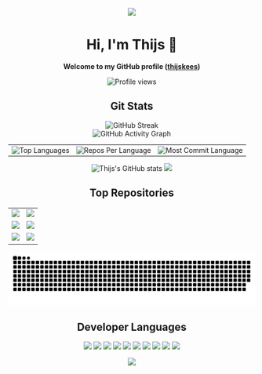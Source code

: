 <p align="center">
  <img src="https://capsule-render.vercel.app/api?type=waving&color=gradient&height=100&width=300&section=header"/>
</p>

<h1 align="center">Hi, I'm Thijs 👋</h1>
<p align="center">
  <b>Welcome to my GitHub profile (<a href="https://github.com/thijskees">thijskees</a>)</b>
</p>

<p align="center">
  <img src="https://komarev.com/ghpvc/?username=thijskees&color=blue&style=flat-square&label=Profile+Views" alt="Profile views" width="200" height="35">
</p>

<h2 align="center">Git Stats</h2>
<div align="center">
<picture>
  <source media="(prefers-color-scheme: dark)" srcset="https://nirzak-streak-stats.vercel.app?user=thijskees&theme=dark&hide_border=true&background=00000000&ring=1E90FF&fire=1E90FF" />
  <img src="https://nirzak-streak-stats.vercel.app?user=thijskees&theme=dark&hide_border=true&background=00000000&ring=1E90FF&fire=1E90FF" alt="GitHub Streak" />
</picture>
  <br>
<img src="https://github-readme-activity-graph.vercel.app/graph?username=thijskees&custom_title=Thijs's%20GitHub%20Activity%20Graph&hide_border=true&border_radius=15&bg_color=00000000&color=1E90FF&line=1E90FF&point=1E90FF&area_color=00000000&title_color=1E90FF&area=true" alt="GitHub Activity Graph" />

  <br>
  <table>
    <tr>
      <td>
        <img src="https://github-readme-stats.vercel.app/api/top-langs/?username=thijskees&hide=html&hide_border=true&layout=compact&langs_count=8&theme=github-dark&bg_color=00000000" alt="Top Languages">
      </td>
      <td>
        <img src="https://github-profile-summary-cards.vercel.app/api/cards/repos-per-language?username=thijskees&theme=github_dark&hide_border=true&bg_color=00000000" alt="Repos Per Language">
      </td>
      <td>
        <img src="https://github-profile-summary-cards.vercel.app/api/cards/most-commit-language?username=thijskees&theme=github_dark&hide_border=true&bg_color=00000000" alt="Most Commit Language">
      </td>
    </tr>
  </table>
  <img src="https://github-readme-stats.vercel.app/api?username=thijskees&hide_border=true&border_radius=15&show_icons=true&theme=github-dark&bg_color=00000000" alt="Thijs's GitHub stats">
  <img src="https://github-profile-summary-cards.vercel.app/api/cards/profile-details?username=thijskees&theme=github_dark&hide_border=true&bg_color=00000000">
</div>

<h2 align="center">Top Repositories</h2>
<div align="center">
  <table>
    <tr>
      <td>
        <a href="https://github.com/thijskees/fast-gemini-nano">
          <img src="https://github-readme-stats.vercel.app/api/pin/?username=thijskees&repo=fast-gemini-nano&theme=github-dark&hide_border=true&border_radius=15&bg_color=00000000" />
        </a>
      </td>
      <td>
        <a href="https://github.com/thijskees/Weather-3d-ai-app">
          <img src="https://github-readme-stats.vercel.app/api/pin/?username=thijskees&repo=Weather-3d-ai-app&theme=github-dark&hide_border=true&border_radius=15&bg_color=00000000" />
        </a>
      </td>
    </tr>
    <tr>
      <td>
        <a href="https://github.com/thijskees/moviedjangoai">
          <img src="https://github-readme-stats.vercel.app/api/pin/?username=thijskees&repo=moviedjangoai&theme=github-dark&hide_border=true&border_radius=15&bg_color=00000000" />
        </a>
      </td>
      <td>
        <a href="https://github.com/thijskees/speech-to-text">
          <img src="https://github-readme-stats.vercel.app/api/pin/?username=thijskees&repo=speech-to-text&theme=github-dark&hide_border=true&border_radius=15&bg_color=00000000" />
        </a>
      </td>
    </tr>
    <tr>
      <td>
        <a href="https://github.com/thijskees/SmolLM">
          <img src="https://github-readme-stats.vercel.app/api/pin/?username=thijskees&repo=SmolLM&theme=github-dark&hide_border=true&border_radius=15&bg_color=00000000" />
        </a>
      </td>
      <td>
        <a href="https://github.com/thijskees/Llama-3.2_running_locally">
          <img src="https://github-readme-stats.vercel.app/api/pin/?username=thijskees&repo=Llama-3.2_running_locally&theme=github-dark&hide_border=true&border_radius=15&bg_color=00000000" />
        </a>
      </td>
    </tr>
  </table>
</div>
<picture>
  <source media="(prefers-color-scheme: dark)" srcset="https://raw.githubusercontent.com/platane/platane/output/github-contribution-grid-snake-dark.svg">
  <source media="(prefers-color-scheme: light)" srcset="https://raw.githubusercontent.com/platane/platane/output/github-contribution-grid-snake.svg">
  <img alt="github contribution grid snake animation" src="https://raw.githubusercontent.com/platane/platane/output/github-contribution-grid-snake.svg">
</picture>
<h2 align="center">Developer Languages</h2>
<p align="center">
  <img src="https://img.shields.io/badge/html5-%23E34F26.svg?style=for-the-badge&logo=html5&logoColor=white"/>
  <img src="https://img.shields.io/badge/javascript-%23323330.svg?style=for-the-badge&logo=javascript&logoColor=%23F7DF1E"/>
  <img src="https://img.shields.io/badge/lua-%232C2D72.svg?style=for-the-badge&logo=lua&logoColor=white"/>
  <img src="https://img.shields.io/badge/php-%23777BB4.svg?style=for-the-badge&logo=php&logoColor=white"/>
  <img src="https://img.shields.io/badge/python-3670A0?style=for-the-badge&logo=python&logoColor=ffdd54"/>
  <img src="https://img.shields.io/badge/typescript-%23007ACC.svg?style=for-the-badge&logo=typescript&logoColor=white"/>
  <img src="https://img.shields.io/badge/vercel-%23000000.svg?style=for-the-badge&logo=vercel&logoColor=white"/>
  <img src="https://img.shields.io/badge/node.js-6DA55F?style=for-the-badge&logo=node.js&logoColor=white"/>
  <img src="https://img.shields.io/badge/Next-black?style=for-the-badge&logo=next.js&logoColor=white"/>
  <img src="https://img.shields.io/badge/mysql-4479A1.svg?style=for-the-badge&logo=mysql&logoColor=white"/>
</p>

<p align="center">
  <img src="https://capsule-render.vercel.app/api?type=waving&color=gradient&height=100&section=footer"/>
</p>
